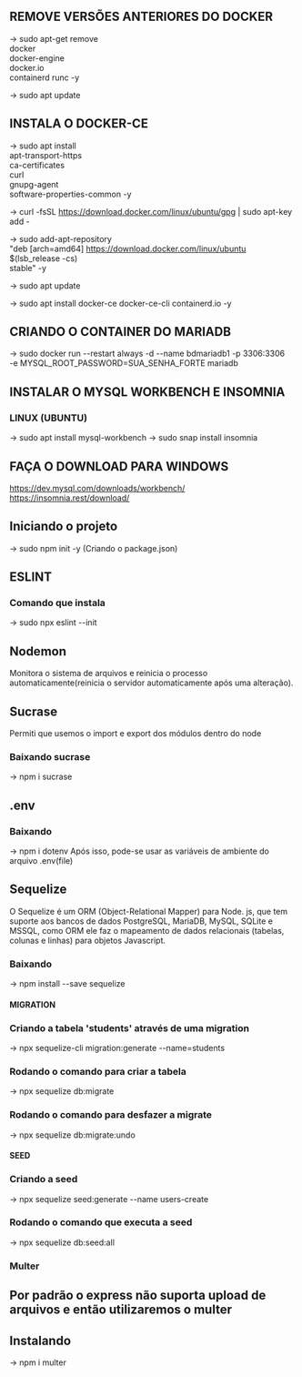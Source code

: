 ## REMOVE VERSÕES ANTERIORES DO DOCKER
-> sudo apt-get remove \
    docker \
    docker-engine \
    docker.io \
    containerd runc -y

-> sudo apt update

## INSTALA O DOCKER-CE
-> sudo apt install \
    apt-transport-https \
    ca-certificates \
    curl \
    gnupg-agent \
    software-properties-common -y

-> curl -fsSL https://download.docker.com/linux/ubuntu/gpg | sudo apt-key add -

-> sudo add-apt-repository \
   "deb [arch=amd64] https://download.docker.com/linux/ubuntu \
   $(lsb_release -cs) \
   stable" -y

-> sudo apt update

-> sudo apt install docker-ce docker-ce-cli containerd.io -y

## CRIANDO O CONTAINER DO MARIADB
-> sudo docker run --restart always -d --name bdmariadb1 -p 3306:3306 \
    -e MYSQL_ROOT_PASSWORD=SUA_SENHA_FORTE mariadb

## INSTALAR O MYSQL WORKBENCH E INSOMNIA
### LINUX (UBUNTU)
-> sudo apt install mysql-workbench
-> sudo snap install insomnia
## FAÇA O DOWNLOAD PARA WINDOWS
https://dev.mysql.com/downloads/workbench/
https://insomnia.rest/download/


## Iniciando o projeto
-> sudo npm init -y (Criando o package.json)

## ESLINT
### Comando que instala
-> sudo npx eslint --init

## Nodemon
Monitora o sistema de arquivos e reinicia o processo automaticamente(reinicia o servidor automaticamente após uma alteração).

## Sucrase
Permiti que usemos o import e export dos módulos dentro do node
### Baixando sucrase
-> npm i sucrase

## .env
### Baixando
-> npm i dotenv
Após isso, pode-se usar as variáveis de ambiente do arquivo .env(file)

## Sequelize
O Sequelize é um ORM (Object-Relational Mapper) para Node. js, que tem suporte aos bancos de dados PostgreSQL, MariaDB, MySQL, SQLite e MSSQL, como ORM ele faz o mapeamento de dados relacionais (tabelas, colunas e linhas) para objetos Javascript.

### Baixando
-> npm install --save sequelize

#### MIGRATION
### Criando a tabela 'students' através de uma migration
-> npx sequelize-cli migration:generate --name=students
### Rodando o comando para criar a tabela
-> npx sequelize db:migrate
### Rodando o comando para desfazer a migrate
-> npx sequelize db:migrate:undo

#### SEED
### Criando a seed
-> npx sequelize seed:generate --name users-create
### Rodando o comando que executa a seed
-> npx sequelize db:seed:all

### Multer
## Por padrão o express não suporta upload de arquivos e então utilizaremos o multer
## Instalando
-> npm i multer
